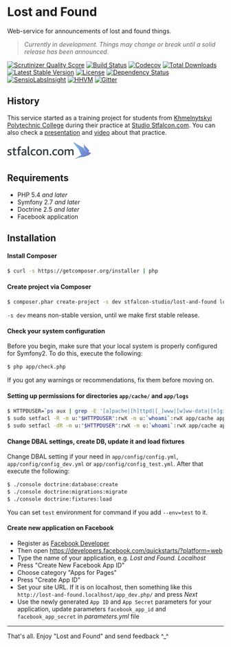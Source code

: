 # Lost and Found

Web-service for announcements of lost and found things.

> *Currently in development. Things may change or break until a solid release has been announced.*

[![Scrutinizer Quality Score](https://img.shields.io/scrutinizer/g/stfalcon-studio/lost-and-found.svg?style=flat-square)](https://scrutinizer-ci.com/g/stfalcon-studio/lost-and-found/)
[![Build Status](https://img.shields.io/travis/stfalcon-studio/lost-and-found.svg?style=flat-square)](https://travis-ci.org/stfalcon-studio/lost-and-found)
[![Codecov](https://img.shields.io/codecov/c/github/stfalcon-studio/lost-and-found.svg?style=flat-square)](https://codecov.io/github/stfalcon-studio/lost-and-found?branch=master)
[![Total Downloads](https://img.shields.io/packagist/dt/stfalcon-studio/lost-and-found.svg?style=flat-square)](https://packagist.org/packages/stfalcon-studio/lost-and-found)
[![Latest Stable Version](https://img.shields.io/packagist/v/stfalcon-studio/lost-and-found.svg?style=flat-square)](https://packagist.org/packages/stfalcon-studio/lost-and-found)
[![License](https://img.shields.io/packagist/l/stfalcon-studio/lost-and-found.svg?style=flat-square)](https://packagist.org/packages/stfalcon-studio/lost-and-found)
[![Dependency Status](https://www.versioneye.com/user/projects/5503fd1a4a1064f144000002/badge.svg?style=flat-square)](https://www.versioneye.com/user/projects/5503fd1a4a1064f144000002)
[![SensioLabsInsight](https://img.shields.io/sensiolabs/i/b2b46a6e-33d7-4019-8b3f-6269dc1e395c.svg?style=flat-square)](https://insight.sensiolabs.com/projects/b2b46a6e-33d7-4019-8b3f-6269dc1e395c)
[![HHVM](https://img.shields.io/hhvm/stfalcon-studio/lost-and-found.svg?style=flat-square)](http://hhvm.h4cc.de/package/stfalcon-studio/lost-and-found)
[![Gitter](https://img.shields.io/badge/gitter-join%20chat-brightgreen.svg?style=flat-square)](https://gitter.im/stfalcon-studio/lost-and-found?utm_source=badge&utm_medium=badge&utm_campaign=pr-badge&utm_content=badge)

## History

This service started as a training project for students from <a href="http://xpk.km.ua">Khmelnytskyi Polytechnic College</a> during their practice
at <a href="http://stfalcon.com/en/">Studio Stfalcon.com</a>.
You can also check a <a href="http://www.slideshare.net/stfalconcom/ss-45226961">presentation</a>
and <a href="https://youtu.be/3EgilE_fpkI">video</a> about that practice.

[![Stfalcon.com Logo](./web/images/stfalcon-logo.png)](http://stfalcon.com/en/)

## Requirements

* PHP 5.4 *and later*
* Symfony 2.7 *and later*
* Doctrine 2.5 *and later*
* Facebook application

## Installation

#### Install Composer

```bash
$ curl -s https://getcomposer.org/installer | php
```

#### Create project via Composer

```bash
$ composer.phar create-project -s dev stfalcon-studio/lost-and-found lost-and-found
```

`-s dev` means non-stable version, until we make first stable release.

#### Check your system configuration

Before you begin, make sure that your local system is properly configured for Symfony2.
To do this, execute the following:

```bash
$ php app/check.php
```

If you got any warnings or recommendations, fix them before moving on.

#### Setting up permissions for directories `app/cache/` and `app/logs`

```bash
$ HTTPDUSER=`ps aux | grep -E '[a]pache|[h]ttpd|[_]www|[w]ww-data|[n]ginx' | grep -v root | head -1 | cut -d\  -f1`
$ sudo setfacl -R -m u:"$HTTPDUSER":rwX -m u:`whoami`:rwX app/cache app/logs
$ sudo setfacl -dR -m u:"$HTTPDUSER":rwX -m u:`whoami`:rwX app/cache app/logs
````

#### Change DBAL settings, create DB, update it and load fixtures

Change DBAL setting if your need in `app/config/config.yml`, `app/config/config_dev.yml` or
`app/config/config_test.yml`. After that execute the following:

```bash
$ ./console doctrine:database:create
$ ./console doctrine:migrations:migrate
$ ./console doctrine:fixtures:load
```

You can set `test` environment for command if you add `--env=test` to it.

#### Create new application on Facebook
 
* Register as <a href="https://developers.facebook.com">Facebook Developer</a>
* Then open <a href="https://developers.facebook.com/quickstarts/?platform=web">https://developers.facebook.com/quickstarts/?platform=web</a>
* Type the name of your application, e.g. *Lost and Found. Localhost*
* Press "Create New Facebook App ID"
* Choose category "Apps for Pages"
* Press "Create App ID"
* Set your site URL. If it is on localhost, then something like this `http://lost-and-found.localhost/app_dev.php/` and press *Next*
* Use the newly generated `App ID` and `App Secret` parameters for your application, update parameters
`facebook_app_id` and `facebook_app_secret` in *parameters.yml* file

---

That's all. Enjoy "Lost and Found" and send feedback ^_^
